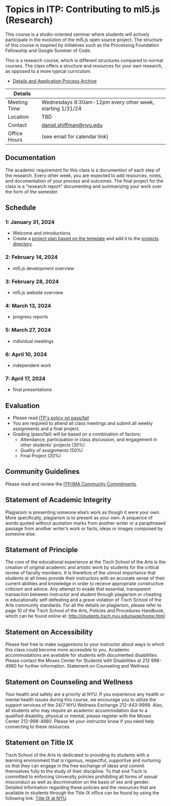 # Topics in ITP: Contributing to ml5.js (Research)

This course is a studio-oriented seminar where students will actively participate in the evolution of the ml5.js open source project. The structure of this course is inspired by initiatives such as the Processing Foundation Fellowship and Google Summer of Code.

This is a research course, which is different structures compared to normal courses. The class offers a structure and resources for your own research, as opposed to a more typical curriculum.

- [Details and Application Process Archive](<https://github.com/ml5js/ml5-next-gen/wiki/Topics-in-ITP:-Contributing-to-ml5.js-(Research)>)

| Details      | &nbsp;                                                    |
| ------------ | --------------------------------------------------------- |
| Meeting Time | Wednesdays 9:30am-12pm every other week, starting 1/31/24 |
| Location     | TBD                                                       |
| Contact      | [daniel.shiffman@nyu.edu](mailto:daniel.shiffman@nyu.edu) |
| Office Hours | (see email for calendar link)                             |

## Documentation

The academic requirement for this class is a documention of each step of the research. Every other week, you are expected to add resources, notes, and documentation of your process and outcomes. The final project for the class is a "research report" documenting and summarizing your work over the form of the semester.

## Schedule

### 1: January 31, 2024

- Welcome and introductions
- Create a [project plan based on the template](https://github.com/ml5js/research-studio-s24/blob/main/projects/template.md) and add it to the [projects directory](https://github.com/ml5js/research-studio-s24/tree/main/projects).

### 2: February 14, 2024

- ml5.js development overview

### 3: February 28, 2024

- ml5.js website overview

### 4: March 13, 2024

- progress reports

### 5: March 27, 2024

- individual meetings

### 6: April 10, 2024

- independent work

### 7: April 17, 2024

- final presentations

## Evaluation

- Please read [ITP's policy on pass/fail](http://help.itp.nyu.edu/academic-policies/pass-fail)
- You are required to attend all class meetings and submit all weekly assignments and a final project.
- Grading (pass/fail) will be based on a combination of factors:
  - Attendance, participation in class discussion, and engagement in other students' projects (30%)
  - Quality of assignments (50%)
  - Final Project (20%)

## Community Guidelines

Please read and review the [ITP/IMA Community Commitments](https://itpnyu.github.io/ITP-IMA-Code-of-Conduct/).

## Statement of Academic Integrity

Plagiarism is presenting someone else’s work as though it were your own. More specifically, plagiarism is to present as your own: A sequence of words quoted without quotation marks from another writer or a paraphrased passage from another writer’s work or facts, ideas or images composed by someone else.

## Statement of Principle

The core of the educational experience at the Tisch School of the Arts is the creation of original academic and artistic work by students for the critical review of faculty members. It is therefore of the utmost importance that students at all times provide their instructors with an accurate sense of their current abilities and knowledge in order to receive appropriate constructive criticism and advice. Any attempt to evade that essential, transparent transaction between instructor and student through plagiarism or cheating is educationally self-defeating and a grave violation of Tisch School of the Arts community standards. For all the details on plagiarism, please refer to page 10 of the Tisch School of the Arts, Policies and Procedures Handbook, which can be found online at: http://students.tisch.nyu.edu/page/home.html

## Statement on Accessibility

Please feel free to make suggestions to your instructor about ways in which this class could become more accessible to you. Academic accommodations are available for students with documented disabilities. Please contact the Moses Center for Students with Disabilities at 212 998-4980 for further information.
Statement on Counseling and Wellness

## Statement on Counseling and Wellness

Your health and safety are a priority at NYU. If you experience any health or mental health issues during this course, we encourage you to utilize the support services of the 24/7 NYU Wellness Exchange 212-443-9999. Also, all students who may require an academic accommodation due to a qualified disability, physical or mental, please register with the Moses Center 212-998-4980. Please let your instructor know if you need help connecting to these resources.

## Statement on Title IX

Tisch School of the Arts to dedicated to providing its students with a learning environment that is rigorous, respectful, supportive and nurturing so that they can engage in the free exchange of ideas and commit themselves fully to the study of their discipline. To that end Tisch is committed to enforcing University policies prohibiting all forms of sexual misconduct as well as discrimination on the basis of sex and gender. Detailed information regarding these policies and the resources that are available to students through the Title IX office can be found by using the following link: [Title IX at NYU](https://www.nyu.edu/about/policies-guidelines-compliance/equal-opportunity/title9.html).
